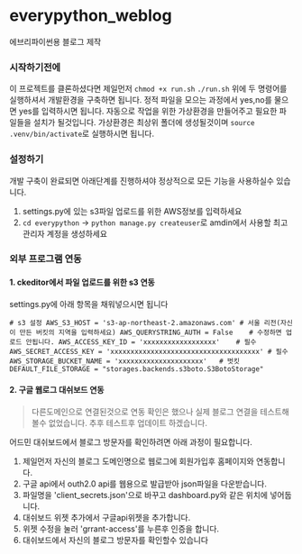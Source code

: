 # everypython_weblog
에브리파이썬용 블로그 제작

### 시작하기전에
이 프로젝트를 클론하셨다면 제일먼저
`chmod +x run.sh`
`./run.sh`
위에 두 명령어를 실행하셔서 개발환경을 구축하면 됩니다.
정적 파일을 모으는 과정에서 yes,no를 물으면 yes를 입력하시면 됩니다.
자동으로 작업을 위한 가상환경을 만들어주고 필요한 파일들을 설치가 될것입니다.
가상환경은 최상위 폴더에 생성될것이며 `source .venv/bin/activate`로 실행하시면 됩니다.

### 설정하기
개발 구축이 완료되면 아래단계를 진행하셔야 정상적으로 모든 기능을 사용하실수 있습니다.
1. settings.py에 있는 s3파일 업로드를 위한 AWS정보를 입력하세요
2. `cd everypython` -> `python manage.py createuser`로 amdin에서 사용할 최고관리자 계정을 생성하세요

### 외부 프로그램 연동
#### 1. ckeditor에서 파일 업로드를 위한 s3 연동
settings.py에 아래 항목을 채워넣으시면 됩니다

`# s3 설정
AWS_S3_HOST = 's3-ap-northeast-2.amazonaws.com' # 서울 리전(자신이 만든 버킷의 지역을 입력하세요)
AWS_QUERYSTRING_AUTH = False    # 수정하면 업로드 안됩니다.
AWS_ACCESS_KEY_ID = 'xxxxxxxxxxxxxxxxxx'    # 필수
AWS_SECRET_ACCESS_KEY = 'xxxxxxxxxxxxxxxxxxxxxxxxxxxxxxxxxxxxx' # 필수
AWS_STORAGE_BUCKET_NAME = 'xxxxxxxxxxxxxxxxxxxxx'   # 벗킷
DEFAULT_FILE_STORAGE = "storages.backends.s3boto.S3BotoStorage"
`

#### 2. 구글 웹로그 대쉬보드 연동

> 다른도메인으로 연결된것으로 연동 확인은 했으나 실제 블로그 연결을 테스트해볼수 없었습니다.
 추후 테스트후 업데이트 하겠습니다.

어드민 대쉬보드에서 블로그 방문자를 확인하려면 아래 과정이 필요합니다.
1. 제일먼저 자신의 블로그 도메인명으로 웹로그에 회원가입후 홈페이지와 연동합니다.
2. 구글 api에서 outh2.0 api를 웹용으로 발급받아 json파일을 다운받습니다.
3. 파일명을 'client_secrets.json'으로 바꾸고 dashboard.py와 같은 위치에 넣어둡니다.
4. 대쉬보드 위젯 추가에서 구글api위젯을 추가합니다.
5. 위젯 수정을 눌러 'grrant-access'를 누른후 인증을 합니다.
6. 대쉬보드에서 자신의 블로그 방문자를 확인할수 있습니다


